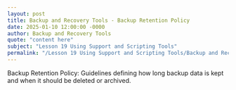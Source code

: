 ```yaml
---
layout: post
title: Backup and Recovery Tools - Backup Retention Policy
date: 2025-01-10 12:00:00 -0000
author: Backup and Recovery Tools
quote: "content here"
subject: "Lesson 19 Using Support and Scripting Tools"
permalink: "/Lesson 19 Using Support and Scripting Tools/Backup and Recovery Tools/Backup and Recovery Tools - Backup Retention Policy"
---
```


Backup Retention Policy: Guidelines defining how long backup data is kept and when it should be deleted or archived.
